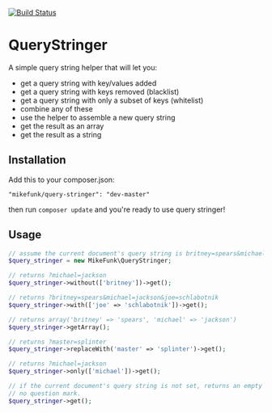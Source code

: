 [![Build Status](https://secure.travis-ci.org/mikedfunk/QueryStringer.png?branch=master)](http://travis-ci.org/mikedfunk/QueryStringer)

QueryStringer
=============

A simple query string helper that will let you:

* get a query string with key/values added
* get a query string with keys removed (blacklist)
* get a query string with only a subset of keys (whitelist)
* combine any of these
* use the helper to assemble a new query string
* get the result as an array
* get the result as a string

## Installation

Add this to your composer.json:

```"mikefunk/query-stringer": "dev-master"```

then run ```composer update``` and you're ready to use query stringer!

## Usage

```php
// assume the current document's query string is britney=spears&michael=jackson
$query_stringer = new MikeFunk\QueryStringer;

// returns ?michael=jackson
$query_stringer->without(['britney'])->get();

// returns ?britney=spears&michael=jackson&joe=schlabotnik
$query_stringer->with(['joe' => 'schlabotnik'])->get();

// returns array('britney' => 'spears', 'michael' => 'jackson')
$query_stringer->getArray();

// returns ?master=splinter
$query_stringer->replaceWith('master' => 'splinter')->get();

// returns ?michael=jackson
$query_stringer->only(['michael'])->get();

// if the current document's query string is not set, returns an empty string.
// no question mark.
$query_stringer->get();
```
